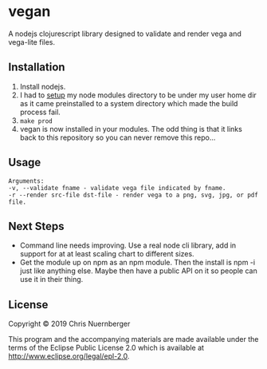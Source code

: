 # vegan

A nodejs clojurescript library designed to validate and render vega and vega-lite
files.

## Installation

1.  Install nodejs.
2.  I had to [setup](http://npm.github.io/installation-setup-docs/installing/a-note-on-permissions.html) 
	my node modules directory to be under my user home dir as it came preinstalled to 
	a system directory which made the build process fail.
3.  `make prod`
4.  vegan is now installed in your modules.  The odd thing is that it links back
    to this repository so you can never remove this repo...
	
	
## Usage

```console
Arguments:
-v, --validate fname - validate vega file indicated by fname.
-r --render src-file dst-file - render vega to a png, svg, jpg, or pdf file.
```


## Next Steps

* Command line needs improving.  Use a real node cli library, add in support for at
at least scaling chart to different sizes.
* Get the module up on npm as an npm module.  Then the install is npm -i just like 
  anything else.  Maybe then have a public API on it so people can use it in their
  thing.


## License

Copyright © 2019 Chris Nuernberger

This program and the accompanying materials are made available under the
terms of the Eclipse Public License 2.0 which is available at
http://www.eclipse.org/legal/epl-2.0.
